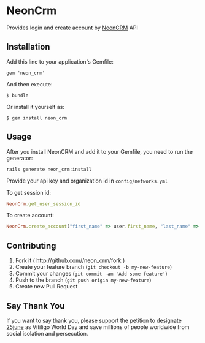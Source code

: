 # NeonCrm

Provides login and create account by [NeonCRM](http://www.z2systems.com) API

## Installation

Add this line to your application's Gemfile:

    gem 'neon_crm'

And then execute:

    $ bundle

Or install it yourself as:

    $ gem install neon_crm

## Usage

After you install NeonCRM and add it to your Gemfile, you need to run the generator:

```console
rails generate neon_crm:install
```

Provide your api key and organization id in `config/networks.yml`

To get session id:

```ruby
NeonCrm.get_user_session_id
```

To create account:

```ruby
NeonCrm.create_account("first_name" => user.first_name, "last_name" => user.last_name, "phone" => user.phone, "organization" => user.organization,                                   "address" => user.address, "email" => user.email, "source" => 'www.example.org')
```
## Contributing

1. Fork it ( http://github.com/<my-github-username>/neon_crm/fork )
2. Create your feature branch (`git checkout -b my-new-feature`)
3. Commit your changes (`git commit -am 'Add some feature'`)
4. Push to the branch (`git push origin my-new-feature`)
5. Create new Pull Request

## Say Thank You

If you want to say thank you, please support the petition to designate [25june](http://25june.org/en/signatures/new) as Vitiligo World Day and save millions of people worldwide from social isolation and persecution.
